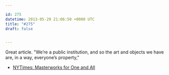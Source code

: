 ```yaml
---

id: 275
datetime: 2013-05-29 21:06:50 +0000 UTC
title: "#275"
draft: false


---
```


Great article. "We’re a public institution, and so the art and objects we have are, in a way, everyone’s property," 

 
 * [NYTimes: Masterworks for One and All](http://nyti.ms/114jv8L)


